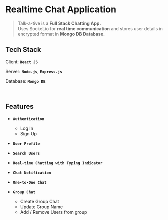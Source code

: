 # Realtime Chat Application 

>Talk-a-tive is a <b>Full Stack Chatting App.</b> <br>
>Uses Socket.io for <b>real time communication</b> and stores user details in encrypted format in <b>Mongo DB Database.</b>

## Tech Stack

Client: <b>`React JS`</b>

Server: <b>`Node.js`</b>, <b>`Express.js`</b>

Database: <b>`Mongo DB`</b>

<br>

## Features
- <b>`Authentication`</b>
  - Log In
  - Sign Up
- <b>`User Profile`</b>
- <b>`Search Users`</b>
- <b>`Real-time Chatting with Typing Indicator`</b>
- <b>`Chat Notification`</b>

- <b>`One-to-One Chat`</b>

- <b>`Group Chat`</b>
  - Create Group Chat
  - Update Group Name
  - Add / Remove Users from group

